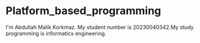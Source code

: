 # Platform_based_programming
I'm Abdullah Malik Korkmaz. My student number is 20230040342.My study programming is informatics engineering.
